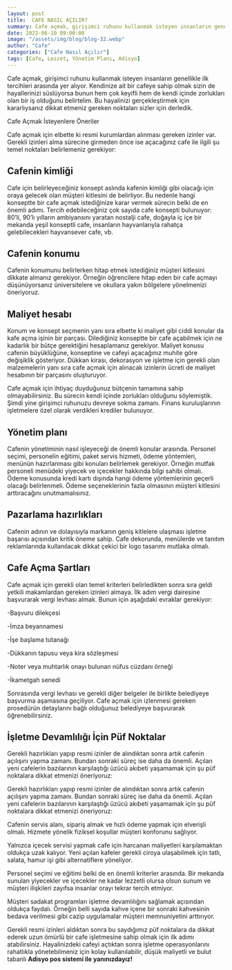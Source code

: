 ```yaml
---
layout: post
title:  CAFE NASIL AÇILIR?
summary: Cafe açmak, girişimci ruhunu kullanmak isteyen insanların genellikle ilk tercihleri arasında yer alıyor.
date: 2022-06-10 09:00:00
image: "/assets/img/blog/blog-32.webp"
author: "Cafe"
categories: ["Cafe Nasıl Açılır"]
tags: [Cafe, Lezzet, Yönetim Planı, Adisyo]
---
```

Cafe açmak, girişimci ruhunu kullanmak isteyen insanların genellikle ilk tercihleri arasında yer alıyor. Kendinize ait bir cafeye sahip olmak sizin de hayallerinizi süslüyorsa bunun hem çok keyifli hem de kendi içinde zorlukları olan bir iş olduğunu belirtelim. Bu hayalinizi gerçekleştirmek için kararlıysanız dikkat etmeniz gereken noktaları sizler için derledik.

Cafe Açmak İsteyenlere Öneriler

Cafe açmak için elbette ki resmi kurumlardan alınması gereken izinler var. Gerekli izinleri alma sürecine girmeden önce ise açacağınız cafe ile ilgili şu temel noktaları belirlemeniz gerekiyor:

## Cafenin kimliği

Cafe için belirleyeceğiniz konsept aslında kafenin kimliği gibi olacağı için oraya gelecek olan müşteri kitlesini de belirliyor. Bu nedenle hangi konseptte bir cafe açmak istediğinize karar vermek sürecin belki de en önemli adımı. Tercih edebileceğiniz çok sayıda cafe konsepti bulunuyor: 80’li, 90’lı yılların ambiyansını yaratan nostalji cafe, doğayla iç içe bir mekanda yeşil konseptli cafe, insanların hayvanlarıyla rahatça gelebilecekleri hayvansever cafe, vb.

## Cafenin konumu

Cafenin konumunu belirlerken hitap etmek istediğiniz müşteri kitlesini dikkate almanız gerekiyor. Örneğin öğrencilere hitap eden bir cafe açmayı düşünüyorsanız üniversitelere ve okullara yakın bölgelere yönelmenizi öneriyoruz.

## Maliyet hesabı

Konum ve konsept seçmenin yanı sıra elbette ki maliyet gibi ciddi konular da kafe açma işinin bir parçası. Dilediğiniz konseptte bir cafe açabilmek için ne kadarlık bir bütçe gerektiğini hesaplamanız gerekiyor. Maliyet konusu cafenin büyüklüğüne, konseptine ve cafeyi açacağınız muhite göre değişiklik gösteriyor. Dükkan kirası, dekorasyon ve işletme için gerekli olan malzemelerin yanı sıra cafe açmak için alınacak izinlerin ücreti de maliyet hesabının bir parçasını oluşturuyor.

Cafe açmak için ihtiyaç duyduğunuz bütçenin tamamına sahip olmayabilirsiniz. Bu sürecin kendi içinde zorlukları olduğunu söylemiştik. Şimdi yine girişimci ruhunuzu devreye sokma zamanı. Finans kuruluşlarının işletmelere özel olarak verdikleri krediler bulunuyor.

## Yönetim planı

Cafenin yönetiminin nasıl işleyeceği de önemli konular arasında. Personel seçimi, personelin eğitimi, paket servis hizmeti, ödeme yöntemleri, menünün hazırlanması gibi konuları belirlemek gerekiyor. Örneğin mutfak personeli menüdeki yiyecek ve içecekler hakkında bilgi sahibi olmalı. Ödeme konusunda kredi kartı dışında hangi ödeme yöntemlerinin geçerli olacağı belirlenmeli. Ödeme seçeneklerinin fazla olmasının müşteri kitlesini arttıracağını unutmamalısınız.

## Pazarlama hazırlıkları

Cafenin adının ve dolayısıyla markanın geniş kitlelere ulaşması işletme başarısı açısından kritik öneme sahip. Cafe dekorunda, menülerde ve tanıtım reklamlarında kullanılacak dikkat çekici bir logo tasarımı mutlaka olmalı.

## Cafe Açma Şartları

Cafe açmak için gerekli olan temel kriterleri belirledikten sonra sıra geldi yetkili makamlardan gereken izinleri almaya. İlk adım vergi dairesine başvurarak vergi levhası almak. Bunun için aşağıdaki evraklar gerekiyor:

-Başvuru dilekçesi

-İmza beyannamesi

-İşe başlama tutanağı

-Dükkanın tapusu veya kira sözleşmesi

-Noter veya muhtarlık onayı bulunan nüfus cüzdanı örneği

-İkametgah senedi

Sonrasında vergi levhası ve gerekli diğer belgeler ile birlikte belediyeye başvurma aşamasına geçiliyor. Cafe açmak için izlenmesi gereken prosedürün detaylarını bağlı olduğunuz belediyeye başvurarak öğrenebilirsiniz.

## İşletme Devamlılığı İçin Püf Noktalar

Gerekli hazırlıkları yapıp resmi izinler de alındıktan sonra artık cafenin açılışını yapma zamanı. Bundan sonraki süreç ise daha da önemli. Açılan yeni cafelerin bazılarının karşılaştığı üzücü akıbeti yaşamamak için şu püf noktalara dikkat etmenizi öneriyoruz:

Gerekli hazırlıkları yapıp resmi izinler de alındıktan sonra artık cafenin açılışını yapma zamanı. Bundan sonraki süreç ise daha da önemli. Açılan yeni cafelerin bazılarının karşılaştığı üzücü akıbeti yaşamamak için şu püf noktalara dikkat etmenizi öneriyoruz:

Cafenin servis alanı, sipariş almak ve hızlı ödeme yapmak için elverişli olmalı. Hizmete yönelik fiziksel koşullar müşteri konforunu sağlıyor.

Yalnızca içecek servisi yapmak cafe için harcanan maliyetleri karşılamaktan oldukça uzak kalıyor. Yeni açılan kafeler gerekli ciroya ulaşabilmek için tatlı, salata, hamur işi gibi alternatiflere yöneliyor.

Personel seçimi ve eğitimi belki de en önemli kriterler arasında. Bir mekanda sunulan yiyecekler ve içecekler ne kadar lezzetli olursa olsun sunum ve müşteri ilişkileri zayıfsa insanlar orayı tekrar tercih etmiyor.

Müşteri sadakat programları işletme devamlılığını sağlamak açısından oldukça faydalı. Örneğin belli sayıda kahve içene bir sonraki kahvesinin bedava verilmesi gibi cazip uygulamalar müşteri memnuniyetini arttırıyor.

Gerekli resmi izinleri aldıktan sonra bu saydığımız püf noktalara da dikkat ederek uzun ömürlü bir cafe işletmesine sahip olmak için ilk adımı atabilirsiniz. Hayalinizdeki cafeyi açtıktan sonra işletme operasyonlarını rahatlıkla yönetebilmeniz için kolay kullanılabilir, düşük maliyetli ve bulut tabanlı <b>Adisyo pos sistemi ile yanınızdayız!</b>


